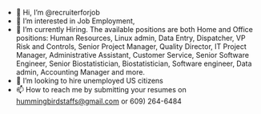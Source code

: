 - 👋 Hi, I’m @recruiterforjob
- 👀 I’m interested in Job Employment, 
- 🌱 I’m currently Hiring. The available positions are both Home and Office positions: Human Resources, Linux admin, Data Entry, Dispatcher, VP Risk and Controls, Senior Project Manager, Quality Director, IT Project Manager, Administrative Assistant, Customer Service, Senior Software Engineer, Senior Biostatistician, Biostatistician, Software engineer, Data admin, Accounting Manager and more.
- 💞️ I’m looking to hire unemployed US citizens
- 📫 How to reach me by submitting your resumes on hummingbirdstaffs@gmail.com or 609) 264-6484 

<!---
recruiterforjob/recruiterforjob is a ✨ special ✨ repository because its `README.md` (this file) appears on your GitHub profile.
You can click the Preview link to take a look at your changes.
--->
